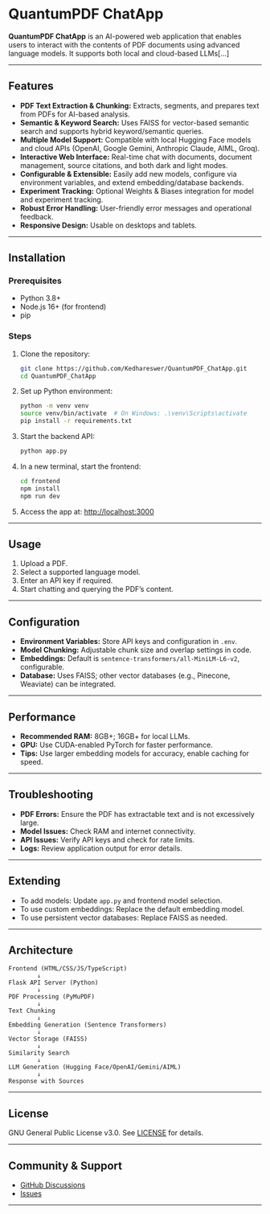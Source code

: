 # QuantumPDF ChatApp

**QuantumPDF ChatApp** is an AI-powered web application that enables users to interact with the contents of PDF documents using advanced language models. It supports both local and cloud-based LLMs[...]

---

## Features

- **PDF Text Extraction & Chunking:** Extracts, segments, and prepares text from PDFs for AI-based analysis.
- **Semantic & Keyword Search:** Uses FAISS for vector-based semantic search and supports hybrid keyword/semantic queries.
- **Multiple Model Support:** Compatible with local Hugging Face models and cloud APIs (OpenAI, Google Gemini, Anthropic Claude, AIML, Groq).
- **Interactive Web Interface:** Real-time chat with documents, document management, source citations, and both dark and light modes.
- **Configurable & Extensible:** Easily add new models, configure via environment variables, and extend embedding/database backends.
- **Experiment Tracking:** Optional Weights & Biases integration for model and experiment tracking.
- **Robust Error Handling:** User-friendly error messages and operational feedback.
- **Responsive Design:** Usable on desktops and tablets.

---

## Installation

### Prerequisites

- Python 3.8+
- Node.js 16+ (for frontend)
- pip

### Steps

1. Clone the repository:
   ```bash
   git clone https://github.com/Kedhareswer/QuantumPDF_ChatApp.git
   cd QuantumPDF_ChatApp
   ```
2. Set up Python environment:
   ```bash
   python -m venv venv
   source venv/bin/activate  # On Windows: .\venv\Scripts\activate
   pip install -r requirements.txt
   ```
3. Start the backend API:
   ```bash
   python app.py
   ```
4. In a new terminal, start the frontend:
   ```bash
   cd frontend
   npm install
   npm run dev
   ```
5. Access the app at: [http://localhost:3000](http://localhost:3000)

---

## Usage

1. Upload a PDF.
2. Select a supported language model.
3. Enter an API key if required.
4. Start chatting and querying the PDF’s content.

---

## Configuration

- **Environment Variables:** Store API keys and configuration in `.env`.
- **Model Chunking:** Adjustable chunk size and overlap settings in code.
- **Embeddings:** Default is `sentence-transformers/all-MiniLM-L6-v2`, configurable.
- **Database:** Uses FAISS; other vector databases (e.g., Pinecone, Weaviate) can be integrated.

---

## Performance

- **Recommended RAM:** 8GB+; 16GB+ for local LLMs.
- **GPU:** Use CUDA-enabled PyTorch for faster performance.
- **Tips:** Use larger embedding models for accuracy, enable caching for speed.

---

## Troubleshooting

- **PDF Errors:** Ensure the PDF has extractable text and is not excessively large.
- **Model Issues:** Check RAM and internet connectivity.
- **API Issues:** Verify API keys and check for rate limits.
- **Logs:** Review application output for error details.

---

## Extending

- To add models: Update `app.py` and frontend model selection.
- To use custom embeddings: Replace the default embedding model.
- To use persistent vector databases: Replace FAISS as needed.

---

## Architecture

```
Frontend (HTML/CSS/JS/TypeScript)
        ↓
Flask API Server (Python)
        ↓
PDF Processing (PyMuPDF)
        ↓
Text Chunking
        ↓
Embedding Generation (Sentence Transformers)
        ↓
Vector Storage (FAISS)
        ↓
Similarity Search
        ↓
LLM Generation (Hugging Face/OpenAI/Gemini/AIML)
        ↓
Response with Sources
```

---

## License

GNU General Public License v3.0. See [LICENSE](LICENSE) for details.

---

## Community & Support

- [GitHub Discussions](https://github.com/Kedhareswer/QuantumPDF_ChatApp/discussions)
- [Issues](https://github.com/Kedhareswer/QuantumPDF_ChatApp/issues)
---
